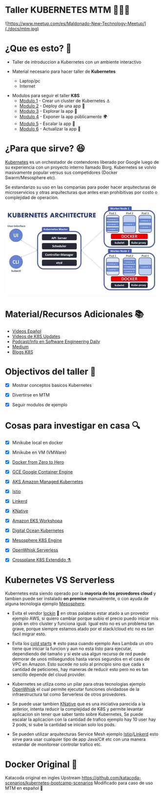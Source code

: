 # Taller KUBERNETES MTM 🔨🐳🚀 

![https://www.meetup.com/es/Maldonado-New-Technology-Meetup/](./docs/mtm.jpg)

# ¿Que es esto? :eyes:

* Taller de introduccion a Kubernetes con un ambiente interactivo

*  Material necesario para hacer taller de **Kubernetes**
   * Laptop/pc
   * Internet
+ Modulos para seguir el taller **K8S**
  + [Modulo 1](https://www.katacoda.com/santicomp2/scenarios/1) - Crear un cluster de Kubernetes ⚓
  + [Modulo 2](https://www.katacoda.com/santicomp2/scenarios/7) - Deploy de una app 🐳
  + [Modulo 3](https://www.katacoda.com/santicomp2/scenarios/4) - Explorar la app 👀
  + [Modulo 4](https://www.katacoda.com/santicomp2/scenarios/8) - Exponer la app públicamente 🌍
  + [Modulo 5](https://www.katacoda.com/santicomp2/scenarios/5) - Escalar la app 🚀
  + [Modulo 6](https://www.katacoda.com/santicomp2/scenarios/6) - Actualizar la app 🔨


# ¿Para que sirve? :satisfied:
[Kubernetes](https://kubernetes.io/es/) es un orchestador de contendores liberado por Google luego de su experiencia con un proyecto interno llamado Borg.
Kubernetes se volvio masivamente popular versus sus competidores (Docker Swarm/Mesosphere etc).

Se estandarizo su uso en las companias para poder hacer arquitecturas de microservicios y otras arquitecturas que antes eran prohibitivas por costo o complejidad de operacion.

![Arquitectura](./docs/k8sarquitecture.jpg)

# Material/Recursos Adicionales  📚
* [Videos Epañol](https://www.youtube.com/watch?v=tNHD8LO2cwM)
* [Videos de K8S Updates](https://www.youtube.com/channel/UCjQU5ZI2mHswy7OOsii_URg)
* [Podcast/Info en Software Engineering Daily](https://softwareengineeringdaily.com/?s=kubernetes)
* [Medium](https://medium.com/@marvin.soto/k8s-t%C3%A9cnicamente-explicados-da9b2748bcca)
* [Blogs K8S](https://learnk8s.io/blog/)


# Objectivos del taller :dart:
* [x]  Mostrar conceptos basicos Kubernetes
* [x]  Divertirse en MTM
* [x]  Seguir modulos de ejemplo



# Cosas para investigar en casa 🔍
* [x]  Minikube local en docker
* [x]  Minikube en VM (VMWare)
* [x]  [Docker from Zero to Hero](https://es.slideshare.net/fazalraja/docker-from-zero-to-hero-81492331)
* [x]  [GCE Google Container Engine](https://cloud.google.com/kubernetes-engine/?hl=es)
* [x]  [AKS Amazon Managed Kubernetes](https://aws.amazon.com/es/eks/)
* [x]  [Istio](https://istio.io/)
* [x]  [Linkerd](https://linkerd.io/)
* [x]  [KNative](https://cloud.google.com/knative/)
* [x]  [Amazon EKS Workshopa](https://eksworkshop.com/)
* [x]  [Digital Ocean Kubernetes](https://www.digitalocean.com/resources/kubernetes/)
* [x]  [Mesosphere K8S Engine](https://mesosphere.com/product/kubernetes-engine/)
* [x]  [OpenWhisk Serverless](https://openwhisk.apache.org/)
* [x]  [Crossplane K8S Extendido ⚗](https://crossplane.io/)



# Kubernetes VS Serverless

Kubernetes esta siendo operado por la **mayoria de los provedores cloud** y tambien puede ser instalado **on premise** manualmente, o con ayuda de alguna tecnologia ejemplo [Mesosphere](https://mesosphere.com/product/kubernetes-engine/).

+ Evita el vendor [lockin](https://techbeacon.com/enterprise-it/serverless-vendor-lock-should-you-be-worried) 🔑 en otras palabras estar atado a un provedor ejemplo AWS, si quiero cambiar porque subio el precio puedo iniciar mis pods en otro cluster y funciona igual.
Igual esto no es un problema tan grave, porque siempre estamos atado por el stack/cloud etc no es tan facil migrar esto.

+ Evita los [cold starts](https://mikhail.io/serverless/coldstarts/aws/) ❄ esto pasa cuando ejemplo Aws Lambda un otro tiene que iniciar la funcion y aun no esta listo para ejecutar, dependiendo del tamaño y si este usa algun recurso de red puede demorar de unos milisegundos hasta varios segundos en el caso de VPC en Amazon. Esto sucede no solo al principio sino que cada x cantidad de peticiones, hay maneras de reducir esto pero no es tan sencillo depende del cloud provider.

+ Kubernetes se utliza como un pilar para otras tecnologias ejemplo [OpenWhisk](https://openwhisk.apache.org/) el cual permite ejecutar funciones olvidadose de la infraestructura tal como Serverless de otros provedores.

+ Se puede usar tambien [KNative](https://cloud.google.com/knative/) que es una iniciativa parecida a la anterior, intenta reducir la complejidad de K8S y permite levantar aplicacion sin tener que saber tanto sobre Kubernetes, Se puede escalar la aplicacion con la cantidad de trafico ejemplo hay 10 user hay 2 pods, si sube la cantidad se inician solo los pods.

+ Se pueden utilizar arquitecturas Service Mesh ejemplo [Istio](https://istio.io/)/[Linkerd](https://linkerd.io/) esto sirve para usar cualquier tipo de app Java/C# etc con una manera estandar de monitorear controlar trafico etc.

# Docker Original :whale:

Katacoda original en ingles
Upstream https://github.com/katacoda-scenarios/kubernetes-bootcamp-scenarios
Modificado para caso de uso MTM en español :rocket:
